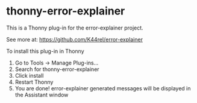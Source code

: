 # thonny-error-explainer

This is a Thonny plug-in for the error-explainer project.

See more at: https://github.com/K44rel/error-explainer

To install this plug-in in Thonny 

1) Go to Tools -> Manage Plug-ins...
2) Search for thonny-error-explainer
3) Click install 
4) Restart Thonny
5) You are done! error-explainer generated messages will be displayed in the Assistant window
